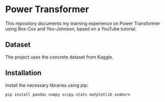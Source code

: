 # Power Transformer 

This repository documents my learning experience on Power Transformer using Box-Cox and Yeo-Johnson, based on a YouTube tutorial.

## Dataset

The project uses the concrete dataset from Kaggle.

## Installation

Install the necessary libraries using pip:

```bash
pip install pandas numpy scipy.stats matplotlib seaborn
